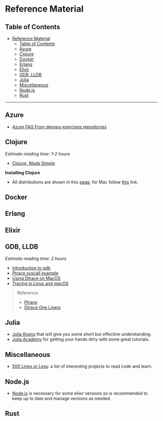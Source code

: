 # Reference Material

## Table of Contents
- [Reference Material](#reference-material)
  - [Table of Contents](#table-of-contents)
  - [Azure](#azure)
  - [Clojure](#clojure)
  - [Docker](#docker)
  - [Erlang](#erlang)
  - [Elixir](#elixir)
  - [GDB, LLDB](#gdb-lldb)
  - [Julia](#julia)
  - [Miscellaneous](#miscellaneous)
  - [Node.js](#nodejs)
  - [Rust](#rust)

---
## Azure
- [Azure FAQ From devops-exercises repositories](https://github.com/bregman-arie/devops-exercises#azure)

## Clojure
*Estimate reading time: 1-2 hours*

- [Clojure, Made Simple](https://www.youtube.com/watch?v=VSdnJDO-xdg)

**Installing Clojure**
- All distributions are shown in this [page](https://clojure.org/guides/getting_started), for Mac follow [this](https://clojure.org/guides/getting_started#_installation_on_mac_via_homebrew) link.

## Docker

## Erlang

## Elixir

## GDB, LLDB
*Estimate reading time: 2 hours*

- [Introduction to gdb](https://youtu.be/xQ0ONbt-qPs)
- [Ptrace syscall example](https://www.linuxjournal.com/article/6100)
- [Using Dtrace on MacOS](https://poweruser.blog/using-dtrace-with-sip-enabled-3826a352e64b)
- [Tracing in Linux and macOS](https://blog.xfbs.net/posts/tracing-linux-macos)

> Reference:
> - [Ptrace](https://refspecs.linuxbase.org/LSB_5.0.0/LSB-Core-generic/LSB-Core-generic/baselib-ptrace-1.html)
> - [Dtrace One Liners](https://www.brendangregg.com/dtrace.html#OneLiners)

## Julia
- [Julia Koans](https://github.com/lambdaclass/julia_koans) that will give you some short but effective understanding.
- [Julia Academy](https://juliaacademy.com/) for getting your hands dirty with some great tutorials.

## Miscellaneous
- [500 Lines or Less](https://github.com/aosabook/500lines): a list of interesting projects to read code and learn.

## Node.js
- [Node.js](https://nodejs.org/es/download/) is necessary for some elixir versions so is recommended to keep up to date and manage versions as needed.

## Rust
